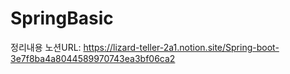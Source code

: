 # SpringBasic
정리내용 노션URL: https://lizard-teller-2a1.notion.site/Spring-boot-3e7f8ba4a8044589970743ea3bf06ca2
